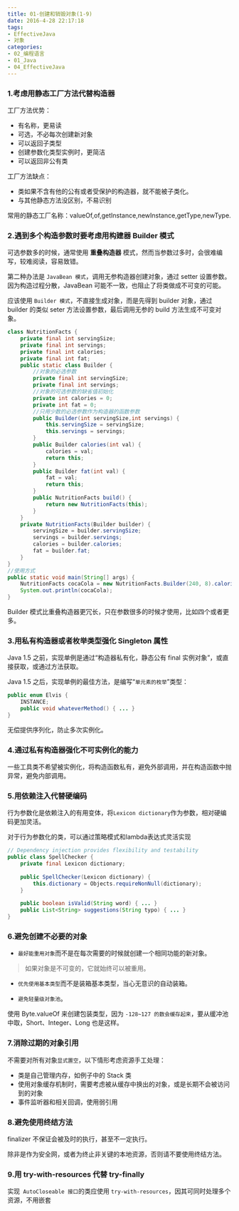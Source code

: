 ```yaml
---
title: 01-创建和销毁对象(1-9)
date: 2016-4-28 22:17:18
tags:
- EffectiveJava
- 对象
categories: 
- 02_编程语言
- 01_Java
- 04_EffectiveJava
---
```


### 1.考虑用静态工厂方法代替构造器

工厂方法优势：

- 有名称，更易读
- 可选，不必每次创建新对象
- 可以返回子类型
- 创建参数化类型实例时，更简洁
- 可以返回非公有类

工厂方法缺点：

- 类如果不含有他的公有或者受保护的构造器，就不能被子类化。
- 与其他静态方法没区别，不易识别

常用的静态工厂名称：valueOf,of,getInstance,newInstance,getType,newType.



### 2.遇到多个构造参数时要考虑用构建器 Builder 模式

可选参数多的时候，通常使用 **重叠构造器** 模式，然而当参数过多时，会很难编写，较难阅读，容易致错。

第二种办法是 `JavaBean 模式`，调用无参构造器创建对象，通过 setter 设置参数。因为构造过程分散，JavaBean 可能不一致，也阻止了将类做成不可变的可能。

应该使用 `Builder 模式`，不直接生成对象，而是先得到 builder 对象，通过 builder 的类似 seter 方法设置参数，最后调用无参的 build 方法生成不可变对象。

```java
class NutritionFacts {
    private final int servingSize;
    private final int servings;
    private final int calories;
    private final int fat;
    public static class Builder {
        //对象的必选参数
        private final int servingSize;
        private final int servings;
        //对象的可选参数的缺省值初始化
        private int calories = 0;
        private int fat = 0;
        //只用少数的必选参数作为构造器的函数参数
        public Builder(int servingSize,int servings) {
            this.servingSize = servingSize;
            this.servings = servings;
        }
        public Builder calories(int val) {
            calories = val;
            return this;
        }
        public Builder fat(int val) {
            fat = val;
            return this;
        }
        public NutritionFacts build() {
            return new NutritionFacts(this);
        }
    }
    private NutritionFacts(Builder builder) {
        servingSize = builder.servingSize;
        servings = builder.servings;
        calories = builder.calories;
        fat = builder.fat;
    }
}
//使用方式
public static void main(String[] args) {
    NutritionFacts cocaCola = new NutritionFacts.Builder(240, 8).calories(100).build();
    System.out.println(cocaCola);
}
```

Builder 模式比重叠构造器更冗长，只在参数很多的时候才使用，比如四个或者更多。



### 3.用私有构造器或者枚举类型强化 Singleton 属性

Java 1.5 之前，实现单例是通过“构造器私有化，静态公有 final 实例对象”，或直接获取，或通过方法获取。

Java 1.5 之后，实现单例的最佳方法，是编写“`单元素的枚举`”类型：

```java
public enum Elvis {
    INSTANCE;
    public void whateverMethod() { ... }
}
```

无偿提供序列化，防止多次实例化。



### 4.通过私有构造器强化不可实例化的能力

一些工具类不希望被实例化，将构造函数私有，避免外部调用，并在构造函数中抛异常，避免内部调用。



### 5.用依赖注入代替硬编码

行为参数化是依赖注入的有用变体，将`Lexicon dictionary`作为参数，相对硬编码更加灵活。

对于行为参数化的类，可以通过策略模式和lambda表达式灵活实现

```java
// Dependency injection provides flexibility and testability
public class SpellChecker {
    private final Lexicon dictionary;
    
    public SpellChecker(Lexicon dictionary) {
        this.dictionary = Objects.requireNonNull(dictionary);
    }
    
    public boolean isValid(String word) { ... }
    public List<String> suggestions(String typo) { ... }
}
```



### 6.避免创建不必要的对象

* `最好能重用对象`而不是在每次需要的时候就创建一个相同功能的新对象。

> 如果对象是不可变的，它就始终可以被重用。

* `优先使用基本类型`而不是装箱基本类型，当心无意识的自动装箱。

* `避免轻量级对象池`。

使用 Byte.valueOf 来创建包装类型，因为 `-128~127 的数会缓存起来`，要从缓冲池中取，Short、Integer、Long 也是这样。



### 7.消除过期的对象引用

不需要对所有对象`显式置空`，以下情形考虑资源手工处理：

- 类是自己管理内存，如例子中的 Stack 类
- 使用对象缓存机制时，需要考虑被从缓存中换出的对象，或是长期不会被访问到的对象
- 事件监听器和相关回调，使用弱引用



### 8.避免使用终结方法

finalizer 不保证会被及时的执行，甚至不一定执行。

除非是作为安全网，或者为终止非关键的本地资源，否则请不要使用终结方法。



### 9.用 try-with-resources 代替 try-finally

实现` AutoCloseable 接口`的类应使用 `try-with-resources`，因其可同时处理多个资源，不用嵌套